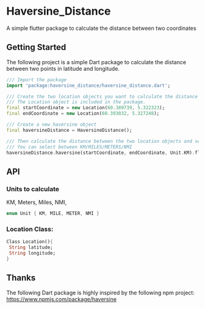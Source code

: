 # Haversine_Distance

A simple flutter package to calculate the distance between two coordinates

## Getting Started

The following project is a simple Dart package to calculate the distance between two points in latitude and longitude.

```dart
/// Import the package
import 'package:haversine_distance/haversine_distance.dart';

/// Create the two location objects you want to calculate the distance between.
/// The Location object is included in the package. 
final startCoordinate = new Location(60.389739, 5.322323);
final endCoordinate = new Location(60.393032, 5.327248);

/// Create a new haversine object
final haversineDistance = HaversineDistance();

/// Then calculate the distance between the two location objects and set a unit.
/// You can select between KM/MILES/METERS/NMI
haversineDistance.haversine(startCoordinate, endCoordinate, Unit.KM).floor();
 ```

 ## API

 ### Units to calculate
 KM, Meters, Miles, NMI,

 ```Dart
enum Unit { KM, MILE, METER, NMI }
 ```

 ### Location Class: 

```Dart
Class Location(){
 String latitude;
 String longitude;
}
```





## Thanks

The following Dart package is highly inspired by the following npm project: https://www.npmjs.com/package/haversine